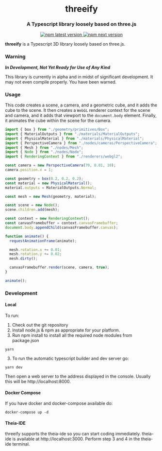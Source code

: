 <h1 align="center" style="border-bottom: none;">threeify</h1>
<h3 align="center">A Typescript library loosely based on three.js</h3>
<p align="center">
  <a href="https://www.npmjs.com/package/threeify">
    <img alt="npm latest version" src="https://img.shields.io/npm/v/threeify/latest.svg">
  </a>
  <a href="https://www.npmjs.com/package/threeify">
    <img alt="npm next version" src="https://img.shields.io/npm/v/threeify/next.svg">
  </a>
</p>

**threeify** is a Typescript 3D library loosely based on three.js.

### Warning

**_In Development, Not Yet Ready for Use of Any Kind_**

This library is currently in alpha and in midst of significant development. It may not even compile properly. You have been warned.

### Usage

This code creates a scene, a camera, and a geometric cube, and it adds the cube to the scene. It then creates a `WebGL` renderer context for the scene and camera, and it adds that viewport to the `document.body` element. Finally, it animates the cube within the scene for the camera.

```typescript
import { box } from "./geometry/primitives/Box";
import { MaterialOutputs } from "./materials/MaterialOutputs";
import { PhysicalMaterial } from "./materials/PhysicalMaterial";
import { PerspectiveCamera } from "./nodes/cameras/PerspectiveCamera";
import { Mesh } from "./nodes/Mesh";
import { Node } from "./nodes/Node";
import { RenderingContext } from "./renderers/webgl2";

const camera = new PerspectiveCamera(70, 0.01, 10);
camera.position.x = 1;

const geometry = box(0.2, 0.2, 0.2);
const material = new PhysicalMaterial();
material.outputs = MaterialOutputs.Normal;

const mesh = new Mesh(geometry, material);

const scene = new Node();
scene.children.add(mesh);

const context = new RenderingContext();
const canvasFramebuffer = context.canvasFramebuffer;
document.body.appendChild(canvasFramebuffer.canvas);

function animate() {
  requestAnimationFrame(animate);

  mesh.rotation.x += 0.01;
  mesh.rotation.y += 0.02;
  mesh.dirty();

  canvasFramebuffer.render(scene, camera, true);
}

animate();
```

### Development

#### Local

To run:

1. Check out the git repository
1. Install node.js & npm as appropriate for your platform.
1. Run npm install to install all the required node modules from package.json

```
yarn
```

3. To run the automatic typescript builder and dev server go:

```
yarn dev
```

Then open a web server to the address displayed in the console. Usually this will be http://localhost:8000.

#### Docker Compose

If you have docker and docker-compose available do:

```
docker-compose up -d
```

#### Theia-IDE

threeify supports the theia-ide so you can start coding immediately. theia-ide is available at http://localhost:3000. Perform step 3 and 4 in the theia-ide terminal.
